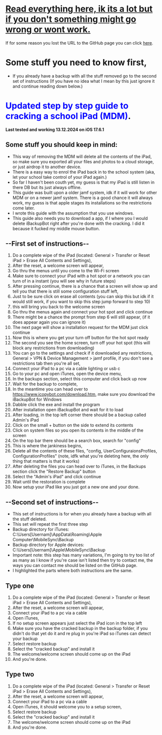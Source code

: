 # <ins>**Read everything here, ik its a lot but if you don't something might go wrong or wont work.**</ins>

If for some reason you lost the URL to the GitHub page you can click [here]((https://github.com/Cagecellag/Remove-MDM)).

# **Some stuff you need to know first,**

- If you already have a backup with all the stuff removed go to the second set of instructions (If you have no idea what I mean by this just ignore it and continue reading down below.)

# <span style="color:blue">**Updated step by step guide to cracking a school iPad (MDM)**</span>.

**Last tested and working 13.12.2024 on iOS 17.6.1**

## **Some stuff you should keep in mind:**

- This way of removing the MDM will delete all the contents of the iPad, so make sure you exported all your files and photos to a cloud storage, or just airdrop it to another device.
- There is a easy way to enrol the iPad back in to the school system (aka, let your school take control of your iPad again.)
- So far I haven't been couth yet, my guess is that my iPad is still listen in there DB but its just always offline.
- This guide was built upon a older jamf system, idk if it will work for other MDM or on a newer jamf system. There is a good chance it will always work, my guess is that apple stages its installations so the restrictions come later.
- I wrote this guide with the assumption that you use windows.
- This guide also needs you to download a app, if I where you I would delete iBackupBot right after you're done with the cracking. I did it because it fucked my middle mouse button.

## **--First set of instructions--**

1. Do a complete wipe of the iPad (located: General > Transfer or Reset iPad > Erase All Contents and Settings),
2. After the reset, a welcome screen will appear,
3. Go thru the menus until you come to the Wi-Fi screen
4. Make sure to connect your iPad with a hot spot or a network you can turn of in a instant (you will see why in future steps)
5. After pressing continue, there is a chance that a screen will show up and tell you that there is still some configuration stuff left,  
6. Just to be sure click on erase all contents (you can skip this but idk if it would still work, if you want to skip this step jump forward to step 10)
7. this will bring you back to the welcome screen
8. Go thru the menus again and connect your hot spot and click continue
9. There might be a chance the prompt from step 6 will still appear, (if it does appear again you can ignore it)
10. The next page will show a installation request for the MDM just click continue
11. Now this is where you get your turn off button for the hot spot ready
12. The second you see the home screen, turn off your hot spot (this will block any restrictions from downloading)
13. You can go to the settings and check if it downloaded any restrictions, General > VPN & Device Management >  jamf profile, if you don't see a restrictions tab then you're all set,
14. Connect your iPad to a pc via a cable lighting or usb c
15. Go to your pc and open iTunes, open the device menu,
16. In the backups section, select this computer and click back up now
17. Wait for the backup to complete,
18. In the meantime you can head over to <https://www.icopybot.com/download.htm>, make sure you download the iBackupBot for Windows
19. Dabble click the exe and install the program
20. After installation open iBackupBot and wait for it to load
21. After loading, in the top left corner there should be a backup called Admin's iPad
22. Click on the small + button on the side to extend its contents
23. Click on system files so you open its contents in the middle of the screen
24. On the top bar there should be a search box, search for "config"
25. This is where the jankiness begins,
26. Delete all the contents of these files, "config, UserConfiguraionsProfiles, ConfigurationProfiles" (note, idfk what you're deleting here, the only thing that matters is that it works)
27. After deleting the files you can head over to iTunes, in the Backups section click the "Restore Backup" button
28. Select the "Admin's iPad" and click continue
29. Wait until the restoration is complete
30. Now setup your iPad like you just got a new one and your done.

## **--Second set of instructions--**

- This set of instructions is for when you already have a backup with all the stuff deleted.
- This set will repeat the first three step
- Backup directory for iTunes: C:\Users\[Usernam]\AppData\Roaming\Apple Computer\MobileSync\Backup
- Backup directory for Apple devices: C:\Users\[Usernam]\Apple\MobileSync\Backup
- Important note: this step has many variations, I'm going to try too list of as many as I know if you're case isn't listed then try to contact me, the ways you can contact me should be listed on the GitHub page.
- I highlighted the parts where both instructions are the same.

## **Type one**

1. Do a complete wipe of the iPad (located: General > Transfer or Reset iPad > Erase All Contents and Settings),
2. After the reset, a welcome screen will appear,
3. Connect your iPad to a pc via a cable
4. Open iTunes,
5. If no setup screen appears just select the iPad icon in the top left
6. Make sure you have the cracked backup in the backup folder, if you didn't do that yet do it and re plug in you're iPad so iTunes can detect your backup
7. Select restore backup
8. Select the "cracked backup" and install it
9. The welcome/welcome screen should come up on the iPad
10. And you're done.

## **Type two**

1. Do a complete wipe of the iPad (located: General > Transfer or Reset iPad > Erase All Contents and Settings),
2. After the reset, a welcome screen will appear,
3. Connect your iPad to a pc via a cable
4. Open iTunes, it should welcome you to a setup screen,
5. Select restore backup
6. Select the "cracked backup" and install it
7. The welcome/welcome screen should come up on the iPad
8. And you're done.